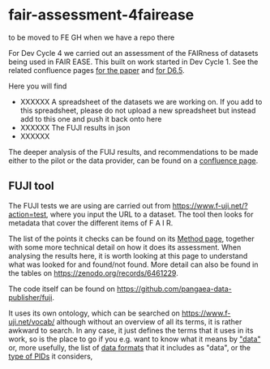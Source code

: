 # fair-assessment-4fairease
to be moved to FE GH when we have a repo there

For Dev Cycle 4 we carried out an assessment of the FAIRness of datasets being used in FAIR EASE. This built on work started in Dev Cycle 1. See the related confluence pages [for the paper](https://fair-ease.atlassian.net/wiki/spaces/FAIREASE/pages/341311604/D4T12+-+Paper+preparation+and+Deliver+on+FAIR+DATA+AND+METHODS) and [for D6.5](https://fair-ease.atlassian.net/wiki/spaces/FAIREASE/pages/347799553/D4T11+-+Writing+the+D6.5).

Here you will find
* XXXXXX A spreadsheet of the datasets we are working on. If you add to this spreadsheet, please do not upload a new spreadsheet but instead add to this one and push it back onto here
* XXXXXX The FUJI results in json
* XXXXXX

The deeper analysis of the FUIJ results, and recommendations to be made either to the pilot or the data provider, can be found on a [confluence page](https://fair-ease.atlassian.net/wiki/spaces/FAIREASE/pages/380174344/Deeper+analysis+of+the+FUJI+results). 

## FUJI tool
The FUJI tests we are using are carried out from https://www.f-uji.net/?action=test, where you input the URL to a dataset. The tool then looks for metadata that cover the different items of F A I R. 

The list of the points it checks can be found on its [Method page](https://www.f-uji.net/index.php?action=methods), together with some more technical detail on how it does its assessment. When analysing the results here, it is worth looking at this page to understand what was looked for and found/not found. More detail can also be found in the tables on https://zenodo.org/records/6461229. 

The code itself can be found on https://github.com/pangaea-data-publisher/fuji.

It uses its own ontology, which can be searched on https://www.f-uji.net/vocab/ although without an overview of all its terms, it is rather awkward to search. In any case, it just defines the terms that it uses in its work, so is the place to go if you e.g. want to know what it means by ["data"](https://www.f-uji.net/vocab//data) or, more usefully, the list of [data formats](https://www.f-uji.net/vocab/data/format) that it includes as "data", or the [type of PIDs](https://www.f-uji.net/vocab/identifier/persistent) it considers, 
